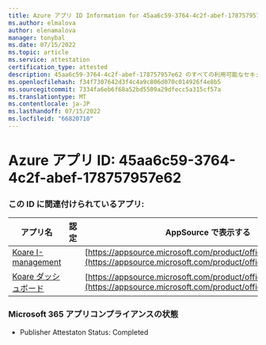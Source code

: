 ```yaml
---
title: Azure アプリ ID Information for 45aa6c59-3764-4c2f-abef-178757957e62
ms.author: elmalova
author: elenamalova
manager: tonybal
ms.date: 07/15/2022
ms.topic: article
ms.service: attestation
certification_type: attested
description: 45aa6c59-3764-4c2f-abef-178757957e62 のすべての利用可能なセキュリティとコンプライアンス情報。
ms.openlocfilehash: f34f7307642d3f4c4a9c806d070c014926f4e8b5
ms.sourcegitcommit: 7334fa6eb6f68a52bd5509a29dfecc5a315cf57a
ms.translationtype: MT
ms.contentlocale: ja-JP
ms.lasthandoff: 07/15/2022
ms.locfileid: "66820710"
---
```

# <a name="azure-app-id-45aa6c59-3764-4c2f-abef-178757957e62"></a>Azure アプリ ID: 45aa6c59-3764-4c2f-abef-178757957e62


### <a name="apps-associated-with-this-id"></a>この ID に関連付けられているアプリ:
| **アプリ名** | **認定** | **AppSource で表示する** |
|--------------|---------------|-----------------------|
| [Koare I-management](../forward/WA200004224.md) |  | [https://appsource.microsoft.com/product/office/WA200004224](https://appsource.microsoft.com/product/office/WA200004224) |
| [Koare ダッシュボード](../forward/WA200004403.md) |  | [https://appsource.microsoft.com/product/office/WA200004403](https://appsource.microsoft.com/product/office/WA200004403) |

### <a name="microsoft-365-app-compliance-status"></a>Microsoft 365 アプリコンプライアンスの状態
- Publisher Attestaton Status: Completed
